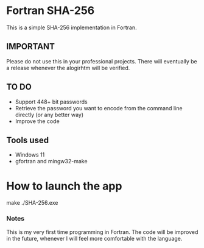 # Fortran SHA-256

This is a simple SHA-256 implementation in Fortran.

## IMPORTANT 

Please do not use this in your professional projects. There will eventually be a release whenever the alogirhtm will be verified.

## TO DO

- Support 448+ bit passwords
- Retrieve the password you want to encode from the command line directly (or any better way)
- Improve the code

## Tools used

- Windows 11
- gfortran and mingw32-make

# How to launch the app

make
./SHA-256.exe


### Notes

This is my very first time programming in Fortran. The code will be improved in the future, whenever I will feel more comfortable with the language.